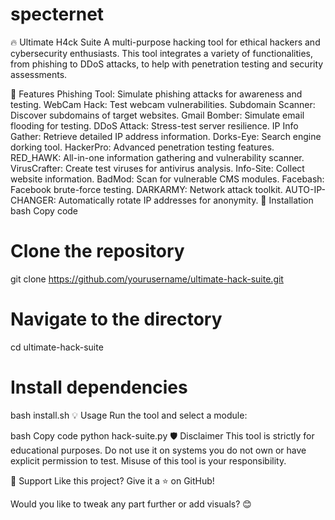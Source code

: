 # specternet
🔥 Ultimate H4ck Suite
A multi-purpose hacking tool for ethical hackers and cybersecurity enthusiasts. This tool integrates a variety of functionalities, from phishing to DDoS attacks, to help with penetration testing and security assessments.

🌟 Features
Phishing Tool: Simulate phishing attacks for awareness and testing.
WebCam Hack: Test webcam vulnerabilities.
Subdomain Scanner: Discover subdomains of target websites.
Gmail Bomber: Simulate email flooding for testing.
DDoS Attack: Stress-test server resilience.
IP Info Gather: Retrieve detailed IP address information.
Dorks-Eye: Search engine dorking tool.
HackerPro: Advanced penetration testing features.
RED_HAWK: All-in-one information gathering and vulnerability scanner.
VirusCrafter: Create test viruses for antivirus analysis.
Info-Site: Collect website information.
BadMod: Scan for vulnerable CMS modules.
Facebash: Facebook brute-force testing.
DARKARMY: Network attack toolkit.
AUTO-IP-CHANGER: Automatically rotate IP addresses for anonymity.
🚀 Installation
bash
Copy code
# Clone the repository
git clone https://github.com/yourusername/ultimate-hack-suite.git

# Navigate to the directory
cd ultimate-hack-suite

# Install dependencies
bash install.sh
💡 Usage
Run the tool and select a module:

bash
Copy code
python hack-suite.py
🛡️ Disclaimer
This tool is strictly for educational purposes. Do not use it on systems you do not own or have explicit permission to test. Misuse of this tool is your responsibility.

🌟 Support
Like this project? Give it a ⭐ on GitHub!

Would you like to tweak any part further or add visuals? 😊

